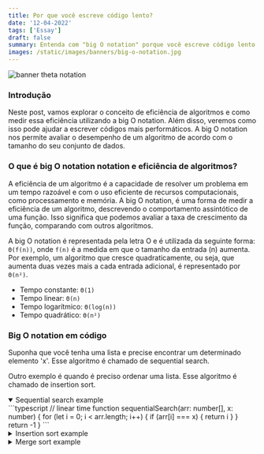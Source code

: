 ```yaml
---
title: Por que você escreve código lento?
date: '12-04-2022'
tags: ['Essay']
draft: false
summary: Entenda com "big O notation" porque você escreve código lento
images: /static/images/banners/big-o-notation.jpg
---
```


![banner theta notation](/static/images/banners/big-o-notation.jpg)

### Introdução

Neste post, vamos explorar o conceito de eficiência de algoritmos e como medir essa eficiência utilizando a big O notation. Além disso, veremos como isso pode ajudar a escrever códigos mais performáticos. A big O notation nos permite avaliar o desempenho de um algoritmo de acordo com o tamanho do seu conjunto de dados.

### O que é big O notation notation e eficiência de algoritmos?

A eficiência de um algoritmo é a capacidade de resolver um problema em um tempo razoável e com o uso eficiente de recursos computacionais, como processamento e memória. A big O notation, é uma forma de medir a eficiência de um algoritmo, descrevendo o comportamento assintótico de uma função. Isso significa que podemos avaliar a taxa de crescimento da função, comparando com outros algoritmos.

A big O notation é representada pela letra O e é utilizada da seguinte forma: `Θ(f(n))`, onde `f(n)` é a medida em que o tamanho da entrada (n) aumenta. Por exemplo, um algoritmo que cresce quadraticamente, ou seja, que aumenta duas vezes mais a cada entrada adicional, é representado por `Θ(n²)`.

- Tempo constante: `Θ(1)`
- Tempo linear: `Θ(n)`
- Tempo logarítmico: `Θ(log(n))`
- Tempo quadrático: `Θ(n²)`

### Big O notation em código

Suponha que você tenha uma lista e precise encontrar um determinado elemento 'x'. Esse algoritmo é chamado de sequential search.

Outro exemplo é quando é preciso ordenar uma lista. Esse algoritmo é chamado de insertion sort.

<details open>
<summary>Sequential search example</summary>
```typescript
// linear time
function sequentialSearch(arr: number[], x: number) {
  for (let i = 0; i < arr.length; i++) {
    if (arr[i] === x) {
      return i
    }
  }
  return -1
}
```
</details>

<details>
<summary>Insertion sort example</summary>
```typescript
// quadratic time
function insertionSort(arr: number[]) {
  for (let i = 1; i < arr.length; i++) {
    let currentVal = arr[i]
    for (var j = i - 1; j >= 0 && arr[j] > currentVal; j--) {
      arr[j + 1] = arr[j]
    }
    arr[j + 1] = currentVal

    console.log(arr)
  }

  return arr
}
```
</details>

Ambos os códigos funcionam e resolvem o problema proposto, mas um é mais performático que o outro. O primeiro código é linear, o que significa que o loop `for` será executado por uma quantidade de vezes diretamente proporcional ao tamanho do array. Isso quer dizer que, se o array tem `n` elementos, o loop será executado `n` vezes, o que pode ser representado por `Θ(n)`.

A vantagem dessa abordagem é que, em caso de arrays maiores, o código será executado mais rapidamente, pois o número de iterações é proporcional ao tamanho do array. Isso faz com que a complexidade de tempo do código seja limitada pelo tamanho do array, o que resulta em um gráfico de crescimento menos acentuado em comparação com um código de complexidade quadrática. Em outras palavras, o primeiro código é mais performático e eficiente em situações onde o array pode ser muito grande.

![image](/static/images/posts/big-o-notation.jpeg)

O segundo código é um exemplo de complexidade quadrática `Θ(n²)`. Isso significa que o loop `for` dentro do loop `for` será executado por uma quantidade de vezes proporcional ao quadrado do tamanho do array. Em outras palavras, se o array tem `n` elementos, o loop interno será executado `n * n` vezes, o que pode ser representado por `Θ(n²)`.

As implicações dessa complexidade são que, em arrays maiores, o gráfico de crescimento será mais acentuado, o que resulta em um código mais lento e mais complexo quanto maior o input.

Agora, vejamos alguns exemplos de códigos com complexidades logarítmicas `O(log(n))` e `O(n log(n))`.

Suponha que você receba uma lista de números e precise encontrar um determinado número x na lista. Para isso, pode-se utilizar o algoritmo de binary search, que tem complexidade `O(log(n))`.

Outro exemplo é quando é preciso ordenar uma lista de números de forma logarítmica. Para isso, pode-se utilizar o algoritmo de merge sort, que tem complexidade `O(n log(n))`.

Esses algoritmos são mais performáticos e eficientes do que abordagens lineares ou quadráticas em situações onde o tamanho da entrada pode ser muito grande.

<details>
<summary>Binary search example</summary>
```typescript
// O(log(n))
function binarySearch(arr: number[], x: number) {
  let left = 0
  let right = arr.length - 1

  while (left <= right) {
    let mid = Math.floor((left + right) / 2)
    if (arr[mid] === x) {
      return mid
    }
    if (arr[mid] < x) {
      left = mid + 1
    } else {
      right = mid - 1
    }
  }
  return -1
}
```
</details>

<details>
<summary>Merge sort example</summary>
```typescript
// O(n log(n))
function mergeSort(arr: number[]) {
  if (arr.length === 1) {
    return arr
  }

  let mid = Math.floor(arr.length / 2)
  let left = arr.slice(0, mid)
  let right = arr.slice(mid)

  return merge(mergeSort(left), mergeSort(right))
}

function merge(left: number[], right: number[]) {
  let result = []
  let i = 0
  let j = 0

  while (i < left.length && j < right.length) {
    if (left[i] < right[j]) {
      result.push(left[i])
      i++
    } else {
      result.push(right[j])
      j++
    }
  }

  return result.concat(left.slice(i)).concat(right.slice(j))
}
```
</details>

Ambos os exemplos são válidos, mas apresentam complexidades de tempo diferentes. O primeiro é `O(log(n))`, o que significa que o tempo de execução aumenta de forma logarítmica em relação ao tamanho do input. Em outras palavras, no pior dos casos, se o array tem 8 elementos, o algoritmo será executado 3 vezes. Por exemplo: log2(8) = 3.

O segundo exemplo, `O(n log(n))`, é uma notação que indica que o tempo de execução de um algoritmo aumenta de forma proporcional ao produto do tamanho dos dados de entrada e do logaritmo desse tamanho. Isso significa que, no pior dos casos, se o array tem 8 elementos, o algoritmo será executado 24 vezes. Por exemplo: 8 * log2(8) = 24.

No entanto, é importante lembrar que a complexidade temporal de um algoritmo não implica necessariamente em maior ou menor velocidade. É possível que um algoritmo com uma pior complexidade seja mais rápido que um algoritmo com uma melhor complexidade, dependendo do input específico. No entanto, em geral, é seguro dizer que quanto menor a complexidade, mais rápido o algoritmo será, de acordo com o que o input aumente.

Para quem quiser se aprofundar mais no assunto, recomendo a leitura do livro "Introduction to Algorithms" do Thomas H. Cormen.

#### Referências

- [Big O notation ](https://en.wikipedia.org/wiki/Big_O_notation)
- [introduction to algorithms](https://www.amazon.com.br/Introduction-Algorithms-Thomas-H-Cormen/dp/0262033844)
